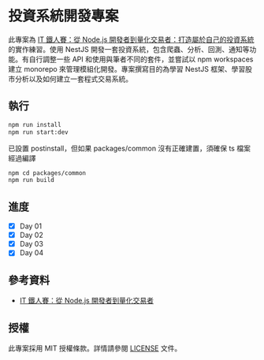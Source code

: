 # 投資系統開發專案

此專案為 [IT 鐵人賽：從 Node.js 開發者到量化交易者：打造屬於自己的投資系統](https://ithelp.ithome.com.tw/articles/10287218) 的實作練習。使用 NestJS 開發一套投資系統，包含爬蟲、分析、回測、通知等功能。有自行調整一些 API 和使用與筆者不同的套件，並嘗試以 npm workspaces 建立 monorepo 來管理模組化開發。專案撰寫目的為學習 NestJS 框架、學習股市分析以及如何建立一套程式交易系統。

## 執行
``` bash
npm run install 
npm run start:dev
```
已設置 postinstall，但如果 packages/common 沒有正確建置，須確保 ts 檔案經過編譯
``` bash
npm cd packages/common 
npm run build
```
## 進度

- [x] Day 01
- [x] Day 02
- [x] Day 03
- [x] Day 04

## 參考資料

- [IT 鐵人賽：從 Node.js 開發者到量化交易者](https://ithelp.ithome.com.tw/articles/10287218)

## 授權

此專案採用 MIT 授權條款。詳情請參閱 [LICENSE](LICENSE) 文件。